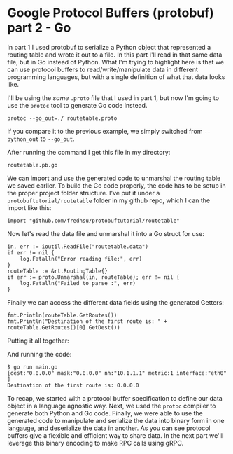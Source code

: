 # Google Protocol Buffers (protobuf) part 2 - Go
In part 1 I used protobuf to serialize a Python object that represented a routing table and wrote it out to a file.  In this part I'll read in that same data file, but in Go instead of Python.  What I'm trying to highlight here is that we can use protocol buffers to read/write/manipulate data in different programming languages, but with a single definition of what that data looks like.

I'll be using the *same* `.proto` file that I used in part 1, but now I'm going to use the `protoc` tool to generate Go code instead.  

`protoc --go_out=./ routetable.proto`

If you compare it to the previous example, we simply switched from `--python_out` to `--go_out`.

After running the command I get this file in my directory:

`routetable.pb.go`

We can import and use the generated code to unmarshal the routing table we saved earlier.  To build the Go code properly, the code has to be setup in the proper project folder structure.  I've put it under a `protobuftutorial/routetable` folder in my github repo, which I can the import like this:

    import "github.com/fredhsu/protobuftutorial/routetable"

Now let's read the data file and unmarshal it into a Go struct for use:

    in, err := ioutil.ReadFile("routetable.data")
    if err != nil {
        log.Fatalln("Error reading file:", err)
    }
    routeTable := &rt.RoutingTable{}
    if err := proto.Unmarshal(in, routeTable); err != nil {
        log.Fatalln("Failed to parse :", err)
    }

Finally we can access the different data fields using the generated Getters:

    fmt.Println(routeTable.GetRoutes())
    fmt.Println("Destination of the first route is: " + routeTable.GetRoutes()[0].GetDest())

Putting it all together:

And running the code:

    $ go run main.go
    [dest:"0.0.0.0" mask:"0.0.0.0" nh:"10.1.1.1" metric:1 interface:"eth0" ]
    Destination of the first route is: 0.0.0.0

To recap, we started with a protocol buffer specification to define our data object in a language agnostic way.  Next, we used the `protoc` compiler to generate both Python and Go code.  Finally, we were able to use the generated code to manipulate and serialize the data into binary form in one langauge, and deserialize the data in another.  As you can see protocol buffers give a flexible and efficient way to share data.  In the next part we'll leverage this binary encoding to make RPC calls using gRPC.